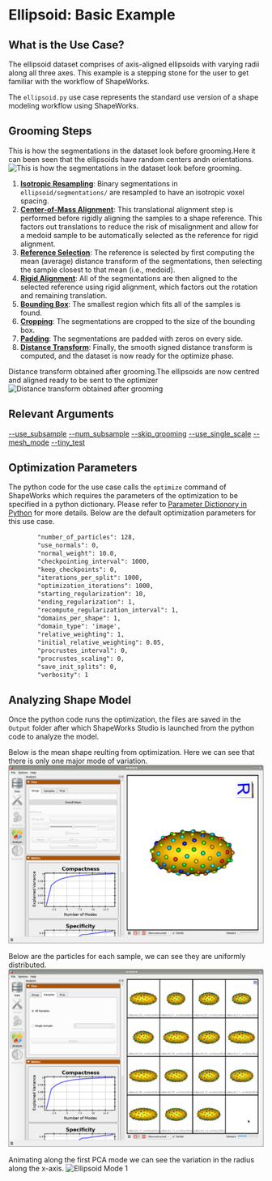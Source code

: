 # Ellipsoid: Basic Example

## What is the Use Case? 

The ellipsoid dataset comprises of axis-aligned ellipsoids with varying radii along all three axes. This example is a stepping stone for the user to get familiar with the workflow of ShapeWorks. 

The `ellipsoid.py` use case represents the standard use version of a shape modeling workflow using ShapeWorks. 


## Grooming Steps

This is how the segmentations in the dataset look before grooming.Here it can been seen that the ellipsoids have random centers andn orientations.![This is how the segmentations in the dataset look before grooming.](https://sci.utah.edu/~shapeworks/doc-resources/pngs/ellipsoid_pre_groom.png)

1. [**Isotropic Resampling**](../../workflow/groom.md#resampling-images-and-segmentations): Binary segmentations in `ellipsoid/segmentations/` are resampled to have an isotropic voxel spacing.
2. [**Center-of-Mass Alignment**](../../workflow/groom.md#aligning-segmentations): This translational alignment step is performed before rigidly aligning the samples to a shape reference. This factors out translations to reduce the risk of misalignment and allow for a medoid sample to be automatically selected as the reference for rigid alignment.
3. [**Reference Selection**](../../workflow/groom.md#aligning-segmentations): The reference is selected by first computing the mean (average) distance transform of the segmentations, then selecting the sample closest to that mean (i.e., medoid).
4. [**Rigid Alignment**](../../workflow/groom.md#aligning-segmentations): All of the segmentations are then aligned to the selected reference using rigid alignment, which factors out the rotation and remaining translation.
5. [**Bounding Box**](../../workflow/groom.md#cropping-and-padding-segmentations): The smallest region which fits all of the samples is found.
6. [**Cropping**](../../workflow/groom.md#cropping-and-padding-segmentations): The segmentations are cropped to the size of the bounding box.
7. [**Padding**](../../workflow/groom.md#cropping-and-padding-segmentations): The segmentations are padded with zeros on every side.
8. [**Distance Transform**](../../workflow/groom.md#converting-segmentations-to-smooth-signed-distance-transforms): Finally, the smooth signed distance transform is computed, and the dataset is now ready for the optimize phase.

Distance transform obtained after grooming.The ellipsoids are now centred and aligned ready to be sent to the optimizer![Distance transform obtained after grooming](https://sci.utah.edu/~shapeworks/doc-resources/pngs/ellipsoid_post_groom.png)

## Relevant Arguments
[--use_subsample](../use-cases.md#-use_subsample)
[--num_subsample](../use-cases.md#-use_subsample)
[--skip_grooming](../use-cases.md#-skip_grooming)
[--use_single_scale](../use-cases.md#-use_single_scale)
[--mesh_mode](../use-cases.md#-mesh_mode)
[--tiny_test](../use-cases.md#-tiny_test)

## Optimization Parameters
The python code for the use case calls the `optimize` command of ShapeWorks which requires the parameters of the optimization to be specified in a python dictionary. Please refer to [Parameter Dictionory in Python](../../workflow/optimize.md#parameter-dictionary-in-python) for more details. 
Below are the default optimization parameters for this use case.

```
        "number_of_particles": 128,
        "use_normals": 0,
        "normal_weight": 10.0,
        "checkpointing_interval": 1000,
        "keep_checkpoints": 0,
        "iterations_per_split": 1000,
        "optimization_iterations": 1000,
        "starting_regularization": 10,
        "ending_regularization": 1,
        "recompute_regularization_interval": 1,
        "domains_per_shape": 1,
        "domain_type": 'image',
        "relative_weighting": 1,
        "initial_relative_weighting": 0.05,
        "procrustes_interval": 0,
        "procrustes_scaling": 0,
        "save_init_splits": 0,
        "verbosity": 1
```

## Analyzing Shape Model
Once the python code runs the optimization, the files are saved in the `Output` folder after which ShapeWorks Studio is launched from the python code to analyze the model. 

Below is the mean shape reulting from optimization. Here we can see that there is only one major mode of variation.
![Ellipsoid Optimization](../../img/use-cases/ellipsoid_mean.png)

Below are the particles for each sample, we can see they are uniformly distributed.
![Ellipsoid Samples](../../img/use-cases/ellipsoids_samples.png)

Animating along the first PCA mode we can see the variation in the radius along the x-axis.
![Ellipsoid Mode 1](https://sci.utah.edu/~shapeworks/doc-resources/gifs/ellipsoid_mode1.gif)

